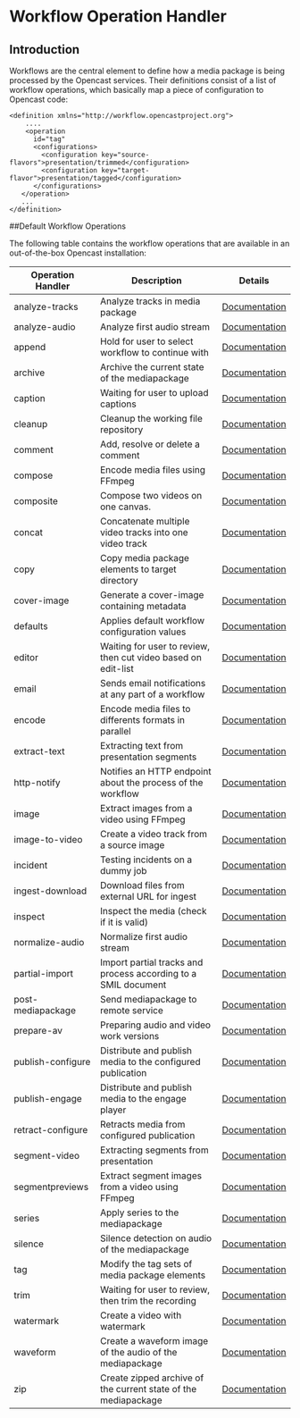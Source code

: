 # Workflow Operation Handler

## Introduction

Workflows are the central element to define how a media package is being processed by the Opencast services. Their
definitions consist of a list of workflow operations, which basically map a piece of configuration to Opencast code:

    <definition xmlns="http://workflow.opencastproject.org">
        ....
        <operation
          id="tag"
          <configurations>
            <configuration key="source-flavors">presentation/trimmed</configuration>
            <configuration key="target-flavor">presentation/tagged</configuration>
          </configurations>
       </operation>
       ...
    </definition>

##Default Workflow Operations

The following table contains the workflow operations that are available in an out-of-the-box Opencast installation:

|Operation Handler |Description                              |Details|
|------------------|---------------------------------------------------------------|------------------------------------|
|analyze-tracks    |Analyze tracks in media package                                |[Documentation](analyze-tracks-woh.md)     |
|analyze-audio     |Analyze first audio stream                                     |[Documentation](analyzeaudio-woh.md)|
|append            |Hold for user to select workflow to continue with              |[Documentation](append-woh.md)|
|archive           |Archive the current state of the mediapackage                  |[Documentation](archive-woh.md)|
|caption           |Waiting for user to upload captions                            |[Documentation](caption-woh.md)|
|cleanup           |Cleanup the working file repository                            |[Documentation](cleanup-woh.md)|
|comment           |Add, resolve or delete a comment                               |[Documentation](comment-woh.md)|
|compose           |Encode media files using FFmpeg                                |[Documentation](compose-woh.md)|
|composite         |Compose two videos on one canvas.                              |[Documentation](composite-woh.md)|
|concat            |Concatenate multiple video tracks into one video track         |[Documentation](concat-woh.md)|
|copy              |Copy media package elements to target directory                |[Documentation](copy-woh.md)|
|cover-image       |Generate a cover-image containing metadata                     |[Documentation](coverimage-woh.md)|
|defaults          |Applies default workflow configuration values                  |[Documentation](defaults-woh.md)|
|editor            |Waiting for user to review, then cut video based on edit-list  |[Documentation](editor-woh.md)|
|email             |Sends email notifications at any part of a workflow            |[Documentation](email-woh.md)|
|encode            |Encode media files to differents formats in parallel           |[Documentation](encode-woh.md)|
|extract-text      |Extracting text from presentation segments                     |[Documentation](extracttext-woh.md)|
|http-notify       |Notifies an HTTP endpoint about the process of the workflow    |[Documentation](httpnotify-woh.md)|
|image             |Extract images from a video using FFmpeg                       |[Documentation](image-woh.md)|
|image-to-video    |Create a video track from a source image                       |[Documentation](imagetovideo-woh.md)|
|incident          |Testing incidents on a dummy job                               |[Documentation](incident-woh.md)|
|ingest-download   |Download files from external URL for ingest                    |[Documentation](ingestdownload-woh.md)|
|inspect           |Inspect the media (check if it is valid)                       |[Documentation](inspect-woh.md)|
|normalize-audio   |Normalize first audio stream                                   |[Documentation](normalizeaudio-woh.md)|
|partial-import    |Import partial tracks and process according to a SMIL document |[Documentation](partial-import-woh.md)|
|post-mediapackage |Send mediapackage to remote service                            |[Documentation](postmediapackage-woh.md)|
|prepare-av        |Preparing audio and video work versions                        |[Documentation](prepareav-woh.md)|
|publish-configure |Distribute and publish media to the configured publication     |[Documentation](publishconfigure-woh.md)|
|publish-engage    |Distribute and publish media to the engage player              |[Documentation](publishengage-woh.md)|
|retract-configure |Retracts media from configured publication                     |[Documentation](retractconfigure-woh.md)|
|segment-video     |Extracting segments from presentation                          |[Documentation](segmentvideo-woh.md)|
|segmentpreviews   |Extract segment images from a video using FFmpeg               |[Documentation](segmentpreviews-woh.md)|
|series            |Apply series to the mediapackage                               |[Documentation](series-woh.md)|
|silence           |Silence detection on audio of the mediapackage                 |[Documentation](silence-woh.md)|
|tag               |Modify the tag sets of media package elements                  |[Documentation](tag-woh.md)|
|trim              |Waiting for user to review, then trim the recording            |[Documentation](trim-woh.md)|
|watermark         |Create a video with watermark                                  |[Documentation](watermark-woh.md)|
|waveform          |Create a waveform image of the audio of the mediapackage       |[Documentation](waveform-woh.md)|
|zip               |Create zipped archive of the current state of the mediapackage |[Documentation](zip-woh.md)|
